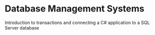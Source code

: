 # Database Management Systems

Introduction to transactions and connecting a C# application to a SQL Server database

